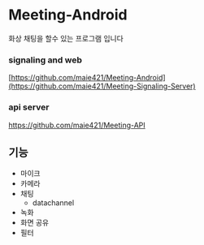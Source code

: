 # Meeting-Android
화상 채팅을 할수 있는 프로그램 입니다

### signaling and web
[https://github.com/maie421/Meeting-Android](https://github.com/maie421/Meeting-Signaling-Server)
### api server 
https://github.com/maie421/Meeting-API

## 기능
- 마이크
- 카메라
- 채팅
  - datachannel
- 녹화
- 화면 공유
- 필터
